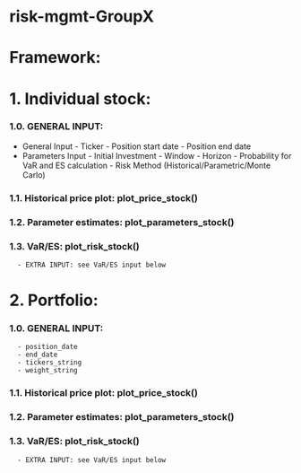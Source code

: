 # risk-mgmt-GroupX
# Framework:

# 1. Individual stock:
###   1.0. GENERAL INPUT:
* General Input
      - Ticker
      - Position start date
      - Position end date      
* Parameters Input
      - Initial Investment
      - Window
      - Horizon
      - Probability for VaR and ES calculation
      - Risk Method (Historical/Parametric/Monte Carlo)

      
###   1.1. Historical price plot: plot_price_stock()
###   1.2. Parameter estimates: plot_parameters_stock()
###   1.3. VaR/ES: plot_risk_stock()
      - EXTRA INPUT: see VaR/ES input below
# 2. Portfolio: 
###   1.0. GENERAL INPUT:
      - position_date
      - end_date 
      - tickers_string
      - weight_string
###   1.1. Historical price plot: plot_price_stock()
###   1.2. Parameter estimates: plot_parameters_stock()
###   1.3. VaR/ES: plot_risk_stock()
      - EXTRA INPUT: see VaR/ES input below
